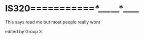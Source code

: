# IS320===========**_*_*___*__*_**__*_*

This says read me but most people really wont

edited by Group 3 
